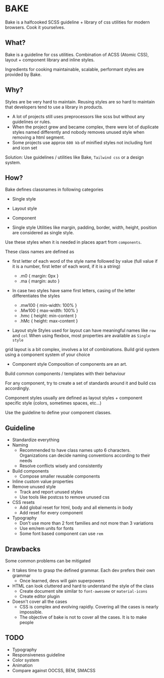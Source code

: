 # BAKE

Bake is a halfcooked SCSS guideline + library of css utilities for modern browsers.
Cook it yourselves.

## What?
Bake is a guideline for css utilities. Combination of ACSS (Atomic CSS), layout + component library and inline styles.

Ingredients for cooking maintainable, scalable, performant styles are provided by Bake.

## Why?
Styles are be very hard to maintain. Reusing styles are so hard to maintain that developers tend to use a library in products.

- A lot of projects still uses preprocessors like scss but without any guidelines or rules.
- When the project grew and became complex, there were lot of duplicate styles named differently and
nobody removes unused style when removing a html segment.
- Some projects use approx `600 kb` of minified styles not including font and icon set

Solution: Use guidelines / utilities like Bake, `Tailwind css` or a design system.

## How?
Bake defines classnames in following categories

- Single style
- Layout style
- Component

- Single style
Utilities like margin, padding, border, width, height, position are considered as single style.

Use these styles when it is needed in places apart from `components`.

These class names are defined as
- first letter of each word of the style name followed by value (full value if it is a number, first letter of each word, if it is a string)
  - .m0 { margin: 0px }
  - .ma { margin: auto }
- In case two styles have same first letters, casing of the letter differentiates the styles
  - .mw100 { min-width: 100% }
  - .Mw100 { max-width: 100% }
  - .hmc { height: min-content }
  - .hMc { height: max-content }

- Layout style
Styles used for layout can have meaningful names like `row` and `col`
When using flexbox, most properties are available as `Single style`

grid layout is a bit complex, involves a lot of combinations. Build grid system using a component system of your choice

- Component style
Composition of components are an art.

Build common components / templates with their behaviour

For any component, try to create a set of standards around it and build css accordingly.

Component styles usually are defined as layout styles + component specific style (colors, sometimes spaces, etc...)

Use the guideline to define your component classes.

## Guideline
- Standardize everything
- Naming
  - Recommended to have class names upto 6 characters. Organizations can decide naming conventions according to their needs
  - Resolve conflicts wisely and consistently
- Build components
  - Compose smaller reusable components
- Inline custom value properties
- Remove unused style
  - Track and report unused styles
  - Use tools like postcss to remove unused css
- CSS resets
  - Add global reset for html, body and all elements in body
  - Add reset for every component
- Typography
  - Don't use more than 2 font families and not more than 3 variations
  - Use em/rem units for fonts
  - Some font based component can use `rem`

## Drawbacks
Some common problems can be mitigated
- It takes time to grasp the defined grammar. Each dev prefers their own grammar
  - Once learned, devs will gain superpowers
- HTML can look cluttered and hard to understand the style of the class
  - Create document site similar to `font-awesome` or `material-icons`
  - Create editor plugin
- Doesn't cover all the cases
  - CSS is complex and evolving rapidly. Covering all the cases is nearly impossible.
  - The objective of bake is not to cover all the cases. It is to make people

## TODO
- Typography
- Responsiveness guideline
- Color system
- Animation
- Compare against OOCSS, BEM, SMACSS
